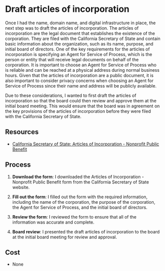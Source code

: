 # Draft articles of incorporation

Once I had the name, domain name, and digital infrastructure in place, the next step was to draft the articles of incorporation. The articles of incorporation are the legal document that establishes the existence of the corporation. They are filed with the California Secretary of State and contain basic information about the organization, such as its name, purpose, and initial board of directors. One of the key requirements for the articles of incorporation is specifying an Agent for Service of Process, which is the person or entity that will receive legal documents on behalf of the corporation. It is important to choose an Agent for Service of Process who is reliable and can be reached at a physical address during normal business hours. Given that the articles of incorporation are a public document, it is also important to consider privacy concerns when choosing an Agent for Service of Process since their name and address will be publicly available.

Due to these considerations, I wanted to first draft the articles of incorporation so that the board could then review and approve them at the initial board meeting. This would ensure that the board was in agreement on the key provisions of the articles of incorporation before they were filed with the California Secretary of State.

## Resources

- [California Secretary of State: Articles of Incorporation - Nonprofit Public Benefit](https://www.sos.ca.gov/business-programs/business-entities/forms/corporations-california-domestic)

## Process

1. **Download the form**: I downloaded the Articles of Incorporation - Nonprofit Public Benefit form from the California Secretary of State website.

1. **Fill out the form**: I filled out the form with the required information, including the name of the corporation, the purpose of the corporation, the Agent for Service of Process, and the initial board of directors.

1. **Review the form**: I reviewed the form to ensure that all of the information was accurate and complete.

1. **Board review**: I presented the draft articles of incorporation to the board at the initial board meeting for review and approval.

## Cost

- None
